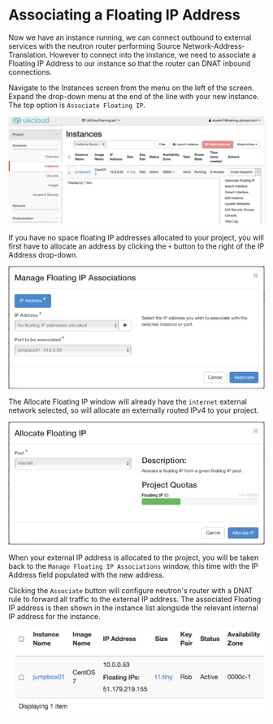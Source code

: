 Associating a Floating IP Address
===========================
Now we have an instance running, we can connect outbound to external services with the neutron router performing Source Network-Address-Translation. However to connect into the instance, we need to associate a Floating IP Address to our instance so that the router can DNAT inbound connections.

Navigate to the Instances screen from the menu on the left of the screen. Expand the drop-down menu at the end of the line with your new instance. The top option is ```Associate Floating IP```.

![Instance List](../images/instances.jpg)

If you have no space floating IP addresses allocated to your project, you will first have to allocate an address by clicking the ```+``` button to the right of the IP Address drop-down.

![Manage Floating IP](../images/no-address-allocated.jpg)

The Allocate Floating IP window will already have the ```internet``` external network selected, so will allocate an externally routed IPv4 to your project.

![Allocate IP Address](../images/allocate-floating-ip.jpg)

When your external IP address is allocated to the project, you will be taken back to the ```Manage Floating IP Associations``` window, this time with the IP Address field populated with the new address. 

Clicking the ```Associate``` button will configure neutron's router with a DNAT rule to forward all traffic to the external IP address. The associated Floating IP address is then shown in the instance list alongside the relevant internal IP address for the instance.

![Associated Floating IP Address](../images/floating-ip-associated.jpg)
